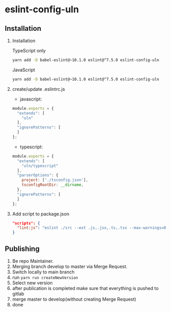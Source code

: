 eslint-config-uln
================

## Installation
1. Installation

    TypeScript only 
    ```bash
    yarn add -D babel-eslint@~10.1.0 eslint@^7.5.0 eslint-config-uln
    ```
    
    JavaScript
    ```bash
    yarn add -D babel-eslint@~10.1.0 eslint@^7.5.0 eslint-config-uln
    ```
    
2. create/update .eslintrc.js
    * javascript:
    ```js
    module.exports = {
      "extends": [
        "uln"
      ],
      "ignorePatterns": [
      ]
    };

    ```
    * typescript:
    ```js
    module.exports = {
      "extends": [
        "uln/typescript"
      ],
      "parserOptions": {
        project: ['./tsconfig.json'],
        tsconfigRootDir: __dirname,
      },
      "ignorePatterns": [
      ]
    };
    ```
3. Add script to package.json 
    ```json
    "scripts": {
      "lint:js": "eslint ./src --ext .js,.jsx,.ts,.tsx --max-warnings=0",
    }  
    ```
   
## Publishing
1. Be repo Maintainer.
2. Merging branch develop to master via Merge Request.
3. Switch locally to main branch
4. run `yarn run createNewVersion`
5. Select new version
6. after publication is completed make sure that everything is pushed to gitlab
7. merge master to develop(without creating Merge Request)
8. done
